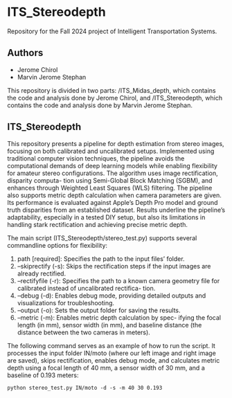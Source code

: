 # ITS_Stereodepth

Repository for the Fall 2024 project of Intelligent Transportation Systems.

## Authors

- Jerome Chirol
- Marvin Jerome Stephan

This repository is divided in two parts: /ITS_Midas_depth, which contains the code and analysis done by Jerome Chirol, and /ITS_Stereodepth, which contains the code and analysis done by Marvin Jerome Stephan.

## ITS_Stereodepth

This repository presents a pipeline for depth estimation from stereo images, focusing on both calibrated and uncalibrated setups. Implemented using traditional computer vision techniques, the pipeline avoids the computational demands of deep learning models while enabling flexibility for amateur stereo configurations.
The algorithm uses image rectification, disparity computa- tion using Semi-Global Block Matching (SGBM), and enhances through Weighted Least Squares (WLS) filtering. The pipeline also supports metric depth calculation when camera parameters are given. Its performance is evaluated against Apple’s Depth Pro model and ground truth disparities from an established dataset.
Results underline the pipeline’s adaptability, especially in a tested DIY setup, but also its limitations in handling stark rectification and achieving precise metric depth.

The main script (ITS_Stereodepth/stereo_test.py) supports several commandline options for flexibility:
1) path [required]: Specifies the path to the input files’ folder.
2) –skiprectify (-s): Skips the rectification steps if the input images are already rectified.
3) –rectifyfile (-r): Specifies the path to a known camera geometry file for calibrated instead of uncalibrated rectifica- tion.
4) –debug (-d): Enables debug mode, providing detailed outputs and visualizations for troubleshooting.
5) –output (-o): Sets the output folder for saving the results.
6) –metric (-m): Enables metric depth calculation by spec- ifying the focal length (in mm), sensor width (in mm), and baseline distance (the distance between the two cameras in meters).

The following command serves as an example of how to run the script. It processes the input folder IN/moto (where our left image and right image are saved), skips rectification, enables debug mode, and calculates metric depth using a focal length of 40 mm, a sensor width of 30 mm, and a baseline of 0.193 meters:

`python stereo_test.py IN/moto -d -s -m 40 30 0.193`